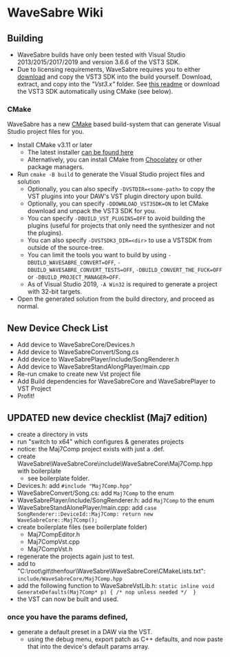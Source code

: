 # WaveSabre Wiki

## Building

- WaveSabre builds have only been tested with Visual Studio 2013/2015/2017/2019 and version 3.6.6 of the VST3 SDK.
- Due to licensing requirements, WaveSabre requires you to either [download](https://web.archive.org/web/20200502121517/https://www.steinberg.net/sdk_downloads/vstsdk366_27_06_2016_build_61.zip) and copy the VST3 SDK into the build yourself. Download, extract, and copy into the *"Vst3.x"* folder. See [this readme](https://github.com/logicomacorp/WaveSabre/blob/master/Vst3.x/README) or download the VST3 SDK automatically using CMake (see below).

### CMake

WaveSabre has a new [CMake](https://cmake.org/) based build-system that can generate Visual Studio project files for you.

- Install CMake v3.11 or later
  - The latest installer [can be found here](https://cmake.org/download/#latestbinary)
  - Alternatively, you can install CMake from [Chocolatey](https://chocolatey.org/) or other package managers.
- Run `cmake -B build` to generate the Visual Studio project files and solution
  - Optionally, you can also specify `-DVSTDIR=<some-path>` to copy the VST plugins into your DAW's VST plugin directory upon build.
  - Optionally, you can specify `-DDOWNLOAD_VST3SDK=ON` to let CMake download and unpack the VST3 SDK for you.
  - You can specify `-DBUILD_VST_PLUGINS=OFF` to avoid building the plugins (useful for projects that only need the synthesizer and not the plugins).
  - You can also specify `-DVSTSDK3_DIR=<dir>` to use a VSTSDK from outside of the source-tree.
  - You can limit the tools you want to build by using `-DBUILD_WAVESABRE_CONVERT=OFF`, `-DBUILD_WAVESABRE_CONVERT_TESTS=OFF`, `-DBUILD_CONVERT_THE_FUCK=OFF` or `-DBUILD_PROJECT_MANAGER=OFF`.
  - As of Visual Studio 2019, `-A Win32` is required to generate a project with 32-bit targets.
- Open the generated solution from the build directory, and proceed as normal.

## New Device Check List

- Add device to WaveSabreCore/Devices.h
- Add device to WaveSabreConvert/Song.cs
- Add device to WaveSabrePlayer/include/SongRenderer.h
- Add device to WaveSabreStandAlongPlayer/main.cpp
- Re-run cmake to create new Vst project file
- Add Build dependencies for WaveSabreCore and WaveSabrePlayer to VST Project
- Profit!

## UPDATED new device checklist (Maj7 edition)

- create a directory in vsts
- run "switch to x64" which configures & generates projects
- notice: the Maj7Comp project exists with just a .def.
- create WaveSabre\WaveSabreCore\include\WaveSabreCore\Maj7Comp.hpp with boilerplate
  - see boilerplate folder.
- Devices.h: add `#include "Maj7Comp.hpp"`
- WaveSabreConvert/Song.cs: add `Maj7Comp` to the enum
- WaveSabrePlayer/include/SongRenderer.h: add `Maj7Comp` to the enum
- WaveSabreStandAlonePlayer/main.cpp: add `case SongRenderer::DeviceId::Maj7Comp: return new WaveSabreCore::Maj7Comp();`
- create boilerplate files (see boilerplate folder)
    - Maj7CompEditor.h
    - Maj7CompVst.cpp
    - Maj7CompVst.h
- regenerate the projects again just to test.
- add to "C:\root\git\thenfour\WaveSabre\WaveSabreCore\CMakeLists.txt": `include/WaveSabreCore/Maj7Comp.hpp`
- add the following function to WaveSabreVstLib.h: `static inline void GenerateDefaults(Maj7Comp* p) { /* nop unless needed */	}`
- the VST can now be built and used.

### once you have the params defined,

- generate a default preset in a DAW via the VST.
  - using the debug menu, export patch as C++ defaults, and now paste that into the device's default params array.
  